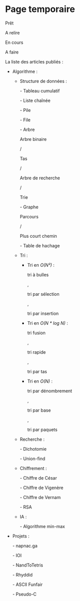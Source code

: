 Page temporaire
===============

<p class="pret"><span>Prêt</br></span></p>
<p class="relire"><span>A relire</br></span></p>
<p class="encours"><span>En cours</br></span></p>
<p class="faire"><span>A faire</br></span></p>

La liste des articles publiés :

- Algorithme :

    - Structure de données :

         <p class="pret"><span>- Tableau cumulatif</br></span></p>
         <p class="pret"><span>- Liste chaînée</br></span></p>
         <p class="pret"><span>- Pile</br></span></p>
         <p class="pret"><span>- File</br></span></p>
         <p class="pret"><span>- Arbre</span></p> <p class="faire"><span>Arbre binaire</span></p> / <p class="faire"><span>Tas</span></p> / <p class="faire"><span>Arbre de recherche</span></p> / <p class="faire"><span>Trie</br></span></p>
         <p class="pret"><span>- Graphe</span></p> <p class="pret"><span>Parcours</span></p> / <p class="faire"><span>Plus court chemin</br></span></p>
         <p class="faire"><span>- Table de hachage </br></span></p>

    - Tri :

         - Tri en *O(N²)* : <p class="pret"><span>tri à bulles</span></p>, <p class="pret"><span>tri par sélection</span></p>, <p class="pret"><span>tri par insertion</br></span></p>
         - Tri en *O(N \* log N)* : <p class="pret"><span>tri fusion</span></p>, <p class="pret"><span>tri rapide</span></p>, <p class="relire"><span>tri par tas</br></span></p>
         - Tri en *O(N)* : <p class="pret"><span>tri par dénombrement</span></p>, <p class="faire"><span>tri par base</span></p>, <p class="faire"><span>tri par paquets</br></span></p>

    - Recherche :

         <p class="pret"><span>- Dichotomie</br></span></p>
         <p class="faire"><span>- Union-find</br></span></p>

    - Chiffrement :

         <p class="pret"><span>- Chiffre de César</br></span></p>
         <p class="pret"><span>- Chiffre de Vigenère</br></span></p>
         <p class="pret"><span>- Chiffre de Vernam</br></span></p>
         <p class="faire"><span>- RSA</br></span></p>

    - IA :

         <p class="faire"><span>- Algorithme min-max</br></span></p>

- Projets :

   <p class="pret"><span>- napnac.ga</br></span></p>
   <p class="pret"><span>- IOI</br></span></p>
   <p class="pret"><span>- NandToTetris</br></span></p>
   <p class="pret"><span>- Rhyddid</br></span></p>
   <p class="pret"><span>- ASCII Funfair</br></span></p>
   <p class="pret"><span>- Pseudo-C</br></span></p>

